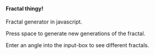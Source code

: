 #### Fractal thingy!
Fractal generator in javascript.

Press space to generate new generations of the fractal.

Enter an angle into the input-box to see different fractals.
